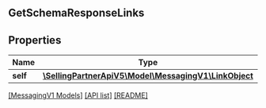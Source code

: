 ## GetSchemaResponseLinks

## Properties

Name | Type | Description | Notes
------------ | ------------- | ------------- | -------------
**self** | [**\SellingPartnerApiV5\Model\MessagingV1\LinkObject**](LinkObject.md) |  |

[[MessagingV1 Models]](../) [[API list]](../../Api) [[README]](../../../README.md)
